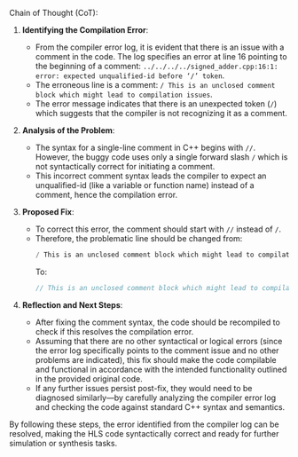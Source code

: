 Chain of Thought (CoT):

1. **Identifying the Compilation Error**: 
   - From the compiler error log, it is evident that there is an issue with a comment in the code. The log specifies an error at line 16 pointing to the beginning of a comment: `../../../../signed_adder.cpp:16:1: error: expected unqualified-id before ‘/’ token`.
   - The erroneous line is a comment: `/ This is an unclosed comment block which might lead to compilation issues`.
   - The error message indicates that there is an unexpected token (`/`) which suggests that the compiler is not recognizing it as a comment.

2. **Analysis of the Problem**:
   - The syntax for a single-line comment in C++ begins with `//`. However, the buggy code uses only a single forward slash `/` which is not syntactically correct for initiating a comment.
   - This incorrect comment syntax leads the compiler to expect an unqualified-id (like a variable or function name) instead of a comment, hence the compilation error.

3. **Proposed Fix**:
   - To correct this error, the comment should start with `//` instead of `/`. 
   - Therefore, the problematic line should be changed from:
     ```cpp
     / This is an unclosed comment block which might lead to compilation issues
     ```
     To:
     ```cpp
     // This is an unclosed comment block which might lead to compilation issues
     ```

4. **Reflection and Next Steps**:
   - After fixing the comment syntax, the code should be recompiled to check if this resolves the compilation error.
   - Assuming that there are no other syntactical or logical errors (since the error log specifically points to the comment issue and no other problems are indicated), this fix should make the code compilable and functional in accordance with the intended functionality outlined in the provided original code.
   - If any further issues persist post-fix, they would need to be diagnosed similarly—by carefully analyzing the compiler error log and checking the code against standard C++ syntax and semantics.

By following these steps, the error identified from the compiler log can be resolved, making the HLS code syntactically correct and ready for further simulation or synthesis tasks.